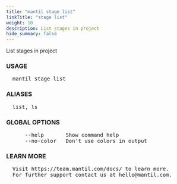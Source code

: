 ```yaml
---
title: "mantil stage list"
linkTitle: "stage list"
weight: 10
description: List stages in project
hide_summary: false
---
```


List stages in project

### USAGE
<pre>
  mantil stage list
</pre>
### ALIASES
<pre>
  list, ls
</pre>
### GLOBAL OPTIONS
<pre>
      --help       Show command help
      --no-color   Don't use colors in output
</pre>
### LEARN MORE
<pre>
  Visit https://team.mantil.com/docs/ to learn more.
  For further support contact us at hello@mantil.com.
</pre>
